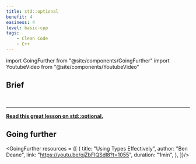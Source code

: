 ```yaml
---
title: std::optional
benefit: 4
easiness: 4
level: basic-cpp
tags:
    - Clean Code
    - C++
---
```

import GoingFurther from "@site/components/GoingFurther"
import YoutubeVideo from "@site/components/YoutubeVideo"

## Brief

<YoutubeVideo id="UAAiwObNhQ0?list=PLlrATfBNZ98dudnM48yfGUldqGD0S4FFb"/>

<br/>

---

[**Read this great lesson on std::optional.**](https://www.cppstories.com/2018/05/using-optional/)

## Going further

<GoingFurther resources = {[
    {
        title: "Using Types Effectively",
        author: "Ben Deane",
        link: "https://youtu.be/ojZbFIQSdl8?t=1055",
        duration: "1min",
    },
]}/>